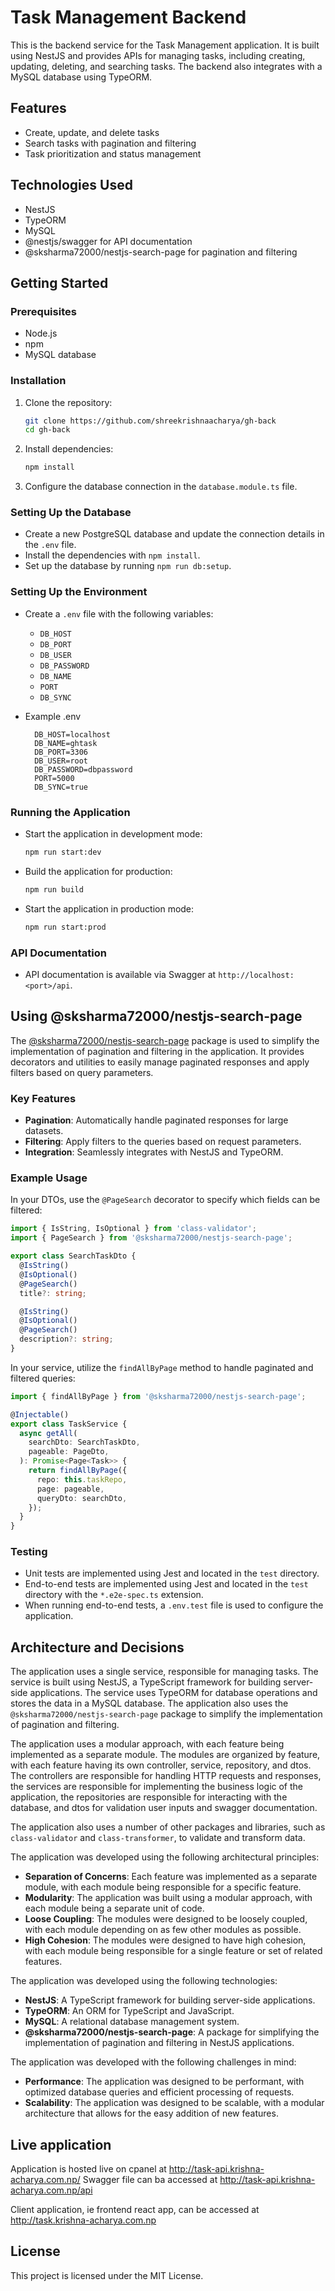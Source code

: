 # Task Management Backend

This is the backend service for the Task Management application. It is built using NestJS and provides APIs for managing tasks, including creating, updating, deleting, and searching tasks. The backend also integrates with a MySQL database using TypeORM.

## Features

- Create, update, and delete tasks
- Search tasks with pagination and filtering
- Task prioritization and status management

## Technologies Used

- NestJS
- TypeORM
- MySQL
- @nestjs/swagger for API documentation
- @sksharma72000/nestjs-search-page for pagination and filtering

## Getting Started

### Prerequisites

- Node.js
- npm
- MySQL database

### Installation

1. Clone the repository:

   ```sh
   git clone https://github.com/shreekrishnaacharya/gh-back
   cd gh-back
   ```

2. Install dependencies:

   ```sh
   npm install
   ```

3. Configure the database connection in the `database.module.ts` file.

### Setting Up the Database

- Create a new PostgreSQL database and update the connection details in the `.env` file.
- Install the dependencies with `npm install`.
- Set up the database by running `npm run db:setup`.

### Setting Up the Environment

- Create a `.env` file with the following variables:

  - `DB_HOST`
  - `DB_PORT`
  - `DB_USER`
  - `DB_PASSWORD`
  - `DB_NAME`
  - `PORT`
  - `DB_SYNC`

- Example .env

  ```
    DB_HOST=localhost
    DB_NAME=ghtask
    DB_PORT=3306
    DB_USER=root
    DB_PASSWORD=dbpassword
    PORT=5000
    DB_SYNC=true
  ```

### Running the Application

- Start the application in development mode:

  ```sh
  npm run start:dev
  ```

- Build the application for production:

  ```sh
  npm run build
  ```

- Start the application in production mode:

  ```sh
  npm run start:prod
  ```

### API Documentation

- API documentation is available via Swagger at `http://localhost:<port>/api`.

## Using @sksharma72000/nestjs-search-page

The [@sksharma72000/nestjs-search-page](https://github.com/shreekrishnaacharya/nestjs-search-page) package is used to simplify the implementation of pagination and filtering in the application. It provides decorators and utilities to easily manage paginated responses and apply filters based on query parameters.

### Key Features

- **Pagination**: Automatically handle paginated responses for large datasets.
- **Filtering**: Apply filters to the queries based on request parameters.
- **Integration**: Seamlessly integrates with NestJS and TypeORM.

### Example Usage

In your DTOs, use the `@PageSearch` decorator to specify which fields can be filtered:

```typescript
import { IsString, IsOptional } from 'class-validator';
import { PageSearch } from '@sksharma72000/nestjs-search-page';

export class SearchTaskDto {
  @IsString()
  @IsOptional()
  @PageSearch()
  title?: string;

  @IsString()
  @IsOptional()
  @PageSearch()
  description?: string;
}
```

In your service, utilize the `findAllByPage` method to handle paginated and filtered queries:

```typescript
import { findAllByPage } from '@sksharma72000/nestjs-search-page';

@Injectable()
export class TaskService {
  async getAll(
    searchDto: SearchTaskDto,
    pageable: PageDto,
  ): Promise<Page<Task>> {
    return findAllByPage({
      repo: this.taskRepo,
      page: pageable,
      queryDto: searchDto,
    });
  }
}
```

### Testing

- Unit tests are implemented using Jest and located in the `test` directory.
- End-to-end tests are implemented using Jest and located in the `test` directory with the `*.e2e-spec.ts` extension.
- When running end-to-end tests, a `.env.test` file is used to configure the application.

## Architecture and Decisions

The application uses a single service, responsible for managing tasks. The service is built using NestJS, a TypeScript framework for building server-side applications. The service uses TypeORM for database operations and stores the data in a MySQL database. The application also uses the `@sksharma72000/nestjs-search-page` package to simplify the implementation of pagination and filtering.

The application uses a modular approach, with each feature being implemented as a separate module. The modules are organized by feature, with each feature having its own controller, service, repository, and dtos. The controllers are responsible for handling HTTP requests and responses, the services are responsible for implementing the business logic of the application, the repositories are responsible for interacting with the database, and dtos for validation user inputs and swagger documentation.

The application also uses a number of other packages and libraries, such as `class-validator` and `class-transformer`, to validate and transform data.

The application was developed using the following architectural principles:

- **Separation of Concerns**: Each feature was implemented as a separate module, with each module being responsible for a specific feature.
- **Modularity**: The application was built using a modular approach, with each module being a separate unit of code.
- **Loose Coupling**: The modules were designed to be loosely coupled, with each module depending on as few other modules as possible.
- **High Cohesion**: The modules were designed to have high cohesion, with each module being responsible for a single feature or set of related features.

The application was developed using the following technologies:

- **NestJS**: A TypeScript framework for building server-side applications.
- **TypeORM**: An ORM for TypeScript and JavaScript.
- **MySQL**: A relational database management system.
- **@sksharma72000/nestjs-search-page**: A package for simplifying the implementation of pagination and filtering in NestJS applications.

The application was developed with the following challenges in mind:

- **Performance**: The application was designed to be performant, with optimized database queries and efficient processing of requests.
- **Scalability**: The application was designed to be scalable, with a modular architecture that allows for the easy addition of new features.


## Live application

Application is hosted live on cpanel at http://task-api.krishna-acharya.com.np/
Swagger file can ba accessed at http://task-api.krishna-acharya.com.np/api

Client application, ie frontend react app, can be accessed at http://task.krishna-acharya.com.np

## License

This project is licensed under the MIT License.
